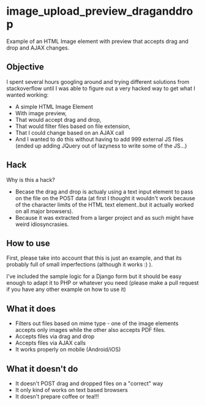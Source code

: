 # image_upload_preview_draganddrop
Example of an HTML Image element with preview that accepts drag and drop and AJAX changes.

## Objective
I spent several hours googling around and trying different solutions from stackoverflow until I was able to figure out a very hacked way to get what I wanted working:

- A simple HTML Image Element
 - With image preview,
 - That would accept drag and drop,
 - That would filter files based on file extension,
 - That I could change based on an AJAX call
- And I wanted to do this without having to add 999 external JS files (ended up adding JQuery out of lazyness to write some of the JS...)

## Hack
Why is this a hack?

- Becase the drag and drop is actualy using a text input element to pass on the file on the POST data (at first I thought it wouldn't work because of the character limits of the HTML text element..but it actually worked on all major browsers).
- Because it was extracted from a larger project and as such might have weird idiosyncrasies.

## How to use
First, please take into account that this is just an example, and that its probably full of small imperfections (although it works :) ).

I've included the sample logic for a Django form but it should be easy enough to adapt it to PHP or whatever you need (please make a pull request if you have any other example on how to use it)

## What it does
- Filters out files based on mime type - one of the image elements accepts only images while the other also accepts PDF files.
- Accepts files via drag and drop
- Accepts files via AJAX calls
- It works properly on mobile (Android/iOS)

## What it doesn't do
- It doesn't POST drag and dropped files on a "correct" way
- It only kind of works on text based browsers
- It doesn't prepare coffee or tea!!!